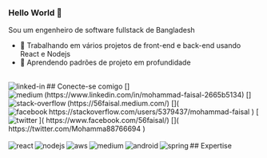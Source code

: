 ### Hello World 👋 
Sou um engenheiro de software fullstack de Bangladesh
- 🔭 Trabalhando em vários projetos de front-end e back-end usando React e Nodejs 
- 🌱 Aprendendo padrões de projeto em profundidade 
<br>
## Conecte-se comigo
[<img align = "left" alt = "linked-in" src = "https://img.shields.io/badge/linkedin-%230077B5.svg?&style=for-the-badge&logo=linkedin&logoColor=white"/>](https://www.linkedin.com/in/mohammad-faisal-2665b5134)
[<img align = "left" alt = "medium" src = "https://img.shields.io/badge/medium-%2312100E.svg?&style=for-the-badge&logo=medium&logoColor=white" />](https://56faisal.medium.com/)
[<img align = "left" alt = "stack-overflow" src = "https://img.shields.io/badge/stack%20overflow-FE7A16?logo=stack-overflow&logoColor=white&style=for-the-badge" />]( https://stackoverflow.com/users/5379437/mohammad-faisal )
[<img align = "left" alt = "facebook" src = "https://img.shields.io/badge/facebook-%231877F2.svg?&style=for-the-badge&logo=facebook&logoColor=white" />]( https://www.facebook.com/56faisal/)
[<img align = "left" alt = "twitter" src="https://img.shields.io/badge/twitter-%231DA1F2.svg?&style=for-the-badge&logo=twitter&logoColor=white" />]( https://twitter.com/Mohamma88766694 )
<br> 
<br>
## Expertise 
<img align = "left" alt = "react" src = "https://img.shields.io/badge/react%20-%2320232a.svg?&style=for-the-badge&logo=react&logoColor=%2361DAFB" />
<img align = "left" alt = "nodejs" src = "https://img.shields.io/badge/node.js%20-%2343853D.svg?&style=for-the-badge&logo=node.js&logoColor=white" />
<img align = "left" alt = "aws" src = "https://img.shields.io/badge/Amazon%20AWS-%23232F3E?logo=amazon-aws&logoColor=white&style=for-the-badge" />
<img align = "left" alt = "medium" src = "https://img.shields.io/badge/postgres-%23316192.svg?&style=for-the-badge&logo=postgresql&logoColor=white" />
<img align = "left" alt = "android" src = "https://img.shields.io/badge/Android-3DDC84?logo=android&logoColor=white&style=for-the-badge" />
<img align = "left" alt = "spring" src = "https://img.shields.io/badge/spring%20-%236DB33F.svg?&style=for-the-badge&logo=spring&logoColor=white" />
